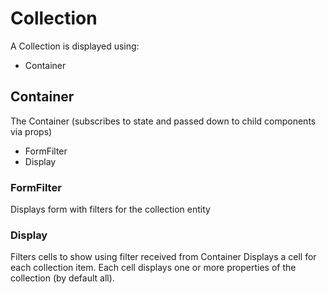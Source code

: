 # Collection

A Collection is displayed using:

- Container

## Container

The Container (subscribes to state and passed down to child components via props)

- FormFilter
- Display

### FormFilter

Displays form with filters for the collection entity

### Display

Filters cells to show using filter received from Container
Displays a cell for each collection item. Each cell displays one or more properties of the collection (by default all).
